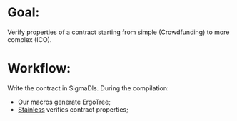 # Goal:
Verify properties of a contract starting from simple (Crowdfunding) to more complex (ICO).

# Workflow:
Write the contract in SigmaDls.
During the compilation:
* Our macros generate ErgoTree;
* [Stainless](https://github.com/epfl-lara/stainless) verifies contract properties;
